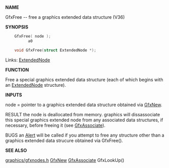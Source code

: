 
**NAME**

GfxFree -- free a graphics extended data structure (V36)

**SYNOPSIS**

```c
    GfxFree( node );
          a0

    void GfxFree(struct ExtendedNode *);

```
Links: [ExtendedNode](_OOBA) 

**FUNCTION**

Free a special graphics extended data structure (each of which
begins with an [ExtendedNode](_OOBA) structure).

**INPUTS**

node = pointer to a graphics extended data structure obtained via
[GfxNew](GfxNew).

RESULT
the node is deallocated from memory. graphics will dissassociate
this special graphics extended node from any associated data
structures, if necessary, before freeing it (see [GfxAssociate](GfxAssociate)).

BUGS
an [Alert](_OSRE) will be called if you attempt to free any structure
other than a graphics extended data strucure obtained via GfxFree().

**SEE ALSO**

[graphics/gfxnodes.h](_OOBA) [GfxNew](GfxNew) [GfxAssociate](GfxAssociate) GfxLookUp()

